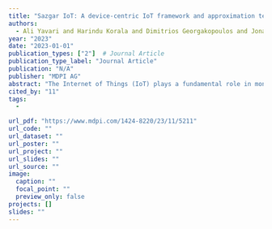 ```yaml
---
title: "Sazgar IoT: A device-centric IoT framework and approximation technique for efficient and scalable IoT data processing"
authors:
  - Ali Yavari and Harindu Korala and Dimitrios Georgakopoulos and Jonathan Kua and Hamid Bagha
year: "2023"
date: "2023-01-01"
publication_types: ["2"]  # Journal Article
publication_type_label: "Journal Article"
publication: "N/A"
publisher: "MDPI AG"
abstract: "The Internet of Things (IoT) plays a fundamental role in monitoring applications; however, existing approaches relying on cloud and edge-based IoT data analysis encounter issues such as network delays and high costs, which can adversely impact time-sensitive applications. To address these challenges, this paper proposes an IoT framework called Sazgar IoT. Unlike existing solutions, Sazgar IoT leverages only IoT devices and IoT data analysis approximation techniques to meet the time-bounds of time-sensitive IoT applications. In this framework, the computing resources onboard the IoT devices are utilised to process the data analysis tasks of each time-sensitive IoT application. This eliminates the network delays associated with transferring large volumes of high-velocity IoT data to cloud or edge computers. To ensure that each task meets its application-specific time-bound and accuracy requirements, we employ approximation techniques for the data analysis tasks of time-sensitive IoT applications. These techniques take into account the available computing resources and optimise the processing accordingly. To evaluate the effectiveness of Sazgar IoT, experimental validation has been conducted. The results demonstrate that the framework successfully meets the time-bound and accuracy requirements of the COVID-19 citizen compliance monitoring application by effectively utilising the available IoT devices. The experimental validation further confirms that Sazgar IoT is an efficient and scalable solution for IoT data processing, addressing existing network delay issues for time-sensitive applications and significantly reducing the cost related to cloud and edge computing devices procurement, deployment, and maintenance."
cited_by: "11"
tags:
  - 

url_pdf: "https://www.mdpi.com/1424-8220/23/11/5211"
url_code: ""
url_dataset: ""
url_poster: ""
url_project: ""
url_slides: ""
url_source: ""
image:
  caption: ""
  focal_point: ""
  preview_only: false
projects: []
slides: ""
---
```

